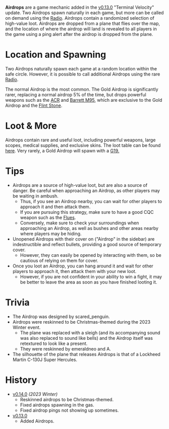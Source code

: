 **Airdrops** are a game mechanic added in the [v0.13.0](https://github.com/HasangerGames/suroi/releases/tag/v0.13.0) "Terminal Velocity" update. Two Airdrops spawn naturally in each game, but more can be called on demand using the [Radio](/weapons/guns/radio). Airdrops contain a randomized selection of high-value loot. Airdrops are dropped from a plane that flies over the map, and the location of where the airdrop will land is revealed to all players in the game using a ping alert after the airdrop is dropped from the plane.

# Location and Spawning

Two Airdrops naturally spawn each game at a random location within the safe circle. However, it is possible to call additional Airdrops using the rare [Radio](/weapons/guns/radio).

The normal Airdrop is the most common. The Gold Airdrop is significantly rarer, replacing a normal airdrop 5% of the time, but drops powerful weapons such as the [ACR](/weapons/guns/acr) and [Barrett M95](/weapons/guns/barrett), which are exclusive to the Gold Airdrop and the [Flint Stone](/obstacles/flint_stone).

# Loot & More

Airdrops contain rare and useful loot, including powerful weapons, large scopes, medical supplies, and exclusive skins. The loot table can be found [here](/loot#airdrop_crate). Very rarely, a Gold Airdrop will spawn with a [G19.](/weapons/guns/g19)

# Tips

- Airdrops are a source of high-value loot, but are also a source of danger. Be careful when approaching an Airdrop, as other players may be waiting in ambush.
  - Thus, if you see an Airdrop nearby, you can wait for other players to approach it and then attack them.
  - If you are pursuing this strategy, make sure to have a good CQC weapon such as the [Flues](/weapons/guns/flues).
  - Conversely, make sure to check your surroundings when approaching an Airdrop, as well as bushes and other areas nearby where players may be hiding.
- Unopened Airdrops with their cover on ("Airdrop" in the sidebar) are indestructible and reflect bullets, providing a good source of temporary cover.
  - However, they can easily be opened by interacting with them, so be cautious of relying on them for cover.
- Once you loot an Airdrop, you can hang around it and wait for other players to approach it, then attack them with your new loot.
  - However, if you are not confident in your ability to win a fight, it may be better to leave the area as soon as you have finished looting it.

# Trivia

- The Airdrop was designed by scared_penguin.
- Airdrops were reskinned to be Christmas-themed during the 2023 Winter event.
  - The plane was replaced with a sleigh (and its accompanying sound was also replaced to sound like bells) and the Airdrop itself was retextured to look like a present.
  - They were reskinned by emeraldneo and A.
- The silhouette of the plane that releases Airdrops is that of a Lockheed Martin C-130J Super Hercules.

# History

- [v0.14.0](https://github.com/HasangerGames/suroi/releases/tag/v0.14.0) _(2023 Winter)_
  - Reskinned airdrops to be Christmas-themed.
  - Fixed airdrops spawning in the gas.
  - Fixed airdrop pings not showing up sometimes.
- [v0.13.0](https://github.com/HasangerGames/suroi/releases/tag/v0.13.0)
  - Added Airdrops.
